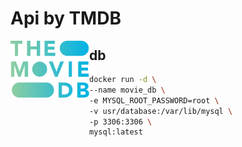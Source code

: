 # Api by TMDB
<a href="https://www.themoviedb.org/about/logos-attribution">
   <img style="float: left; width: 25%;" src="https://github.com/zhangyemengren/movie_database/blob/main/brand.svg?row=true"/>
</a>

## db
```bash
docker run -d \
--name movie_db \
-e MYSQL_ROOT_PASSWORD=root \
-v usr/database:/var/lib/mysql \
-p 3306:3306 \
mysql:latest
```
